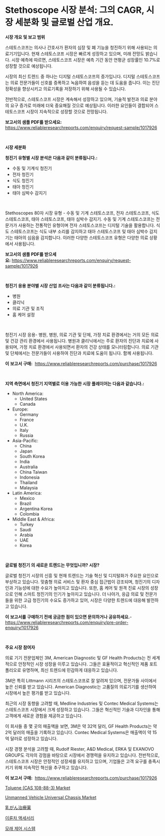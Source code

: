 <p><h1>Stethoscope 시장 분석: 그의 CAGR, 시장 세분화 및 글로벌 산업 개요.</h1></p><p><strong>시장 개요 및 보고 범위</strong></p>
<p><p>스테토스코프는 의사나 간호사가 환자의 심장 및 폐 기능을 청진하기 위해 사용되는 의료기기입니다. 현재 스테토스코프 시장은 빠르게 성장하고 있으며, 미래 전망도 밝습니다. 시장 예측에 따르면, 스테토스코프 시장은 예측 기간 동안 연평균 성장률인 10.7%로 성장할 것으로 예상됩니다. </p><p>시장의 최신 트렌드 중 하나는 디지털 스테토스코프의 증가입니다. 디지털 스테토스코프는 의료 전문가들이 신호를 증폭하고 녹음하여 음성을 듣는 데 도움을 줍니다. 이는 진단 정확성을 향상시키고 의료기록을 저장하기 위해 사용될 수 있습니다.</p><p>전반적으로, 스테토스코프 시장은 계속해서 성장하고 있으며, 기술적 발전과 의료 분야의 요구 증가로 미래에 더욱 중요해질 것으로 예상됩니다. 이러한 요인들이 결합되어 스테토스코프 시장이 지속적으로 성장할 것으로 전망됩니다.</p></p>
<p><strong>보고서의 샘플 PDF를 받으세요:</strong> <a href="https://www.reliableresearchreports.com/enquiry/request-sample/1017926">https://www.reliableresearchreports.com/enquiry/request-sample/1017926</a></p>
<p>&nbsp;</p>
<p><strong>시장 세분화</strong></p>
<p><strong>청진기 유형별 시장 분석은 다음과 같이 분류됩니다.:</strong></p>
<p><ul><li>수동 및 기계식 청진기</li><li>전자 청진기</li><li>식도 청진기</li><li>태아 청진기</li><li>태아 심박수 감지기</li></ul></p>
<p>&nbsp;</p>
<p><p>Stethoscopes 80자 시장 유형 - 수동 및 기계 스테토스코프, 전자 스테토스코프, 식도 스테토스코프, 태아 스테토스코프, 태아 심박수 감지기. 수동 및 기계 스테토스코프는 전문가가 사용하는 전통적인 유형이며 전자 스테토스코프는 디지털 기술을 활용합니다. 식도 스테토스코프는 식도 내부 소리를 감지하고 태아 스테토스코프 및 태아 심박수 감지기는 태아의 심음을 감지합니다. 이러한 다양한 스테토스코프 유형은 다양한 의료 상황에서 사용됩니다.</p></p>
<p><strong>보고서의 샘플 PDF를 받으세요:</strong>&nbsp;<a href="https://www.reliableresearchreports.com/enquiry/request-sample/1017926">https://www.reliableresearchreports.com/enquiry/request-sample/1017926</a></p>
<p>&nbsp;</p>
<p><strong> 청진기 응용 분야별 시장 산업 조사는 다음과 같이 분류됩니다.:</strong></p>
<p><ul><li>병원</li><li>클리닉</li><li>의료 기관 및 조직</li><li>홈 케어 설정</li></ul></p>
<p>&nbsp;</p>
<p><p>청진기 시장 응용- 병원, 병원, 의료 기관 및 단체, 가정 치료 환경에서는 거의 모든 의료 및 건강 관리 환경에서 사용됩니다. 병원과 클리닉에서는 주로 환자의 진단과 치료에 사용되며, 가정 치료 환경에서 사용되면서 환자의 건강 상태를 모니터링합니다. 의료 기관 및 단체에서는 전문가들이 사용하여 진단과 치료에 도움이 됩니다. 함께 사용됩니다.</p></p>
<p><strong>이 보고서 구매:</strong>&nbsp; <a href="https://www.reliableresearchreports.com/purchase/1017926">https://www.reliableresearchreports.com/purchase/1017926</a></p>
<p>&nbsp;</p>
<p><strong>지역 측면에서 청진기 지역별로 이용 가능한 시장 플레이어는 다음과 같습니다.:</strong></p>
<p><ul>
    <li>
        North America:
        <ul>
            <li>United States</li>
            <li>Canada</li>
        </ul>
    </li>
    <li>
        Europe:
        <ul>
            <li>Germany</li>
            <li>France</li>
            <li>U.K.</li>
            <li>Italy</li>
            <li>Russia</li>
        </ul>
    </li>
    <li>
        Asia-Pacific:
        <ul>
            <li>China</li>
            <li>Japan</li>
            <li>South Korea</li>
            <li>India</li>
            <li>Australia</li>
            <li>China Taiwan</li>
            <li>Indonesia</li>
            <li>Thailand</li>
            <li>Malaysia</li>
        </ul>
    </li>
    <li>
        Latin America:
        <ul>
            <li>Mexico</li>
            <li>Brazil</li>
            <li>Argentina Korea</li>
            <li>Colombia</li>
        </ul>
    </li>
    <li>
        Middle East & Africa:
        <ul>
            <li>Turkey</li>
            <li>Saudi</li>
            <li>Arabia</li>
            <li>UAE</li>
            <li>Korea</li>
        </ul>
    </li>
    </ul></p>
<p>&nbsp;</p>
<p><strong>글로벌 청진기 의 새로운 트렌드는 무엇입니까? 시장?</strong></p>
<p><p>글로벌 청진기 시장의 신흥 및 현재 트렌드는 기술 혁신 및 디지털화가 주요한 요인으로 부상하고 있습니다. 맞춤형 의료 서비스 및 환자 중심 접근법이 강조되며, 청진기의 디자인과 기능성에 대한 수요가 높아지고 있습니다. 또한, 홈 케어 및 원격 진료 시장의 성장으로 인해 스마트 청진기의 인기가 높아지고 있습니다. 더 나아가, 응급 의료 및 전문가들을 위한 고급 청진기의 수요도 증가하고 있어, 시장은 다양한 트렌드에 대응해 발전하고 있습니다.</p></p>
<p><strong>이 보고서를 구매하기 전에 궁금한 점이 있으면 문의하거나 공유하세요.</strong>- <a href="https://www.reliableresearchreports.com/enquiry/pre-order-enquiry/1017926">https://www.reliableresearchreports.com/enquiry/pre-order-enquiry/1017926</a></p>
<p>&nbsp;</p>
<p><strong>주요 시장 참여자</strong></p>
<p><p>의료 기기 전문업체인 3M, American Diagnostic 및 GF Health Products는 전 세계적으로 안정적인 시장 성장을 이루고 있습니다. 그들은 효율적이고 혁신적인 제품 포트폴리오로 유명하며, 최신 트렌드에 민감하게 대응하고 있습니다. </p><p>3M은 특히 Littmann 시리즈의 스테토스코프로 잘 알려져 있으며, 전문가들 사이에서 높은 신뢰를 받고 있습니다. American Diagnostic는 고품질의 의료기기를 생산하여 시장에서 높은 평가를 받고 있습니다. </p><p>최근의 시장 동향을 고려할 때, Medline Industries 및 Contec Medical Systems는 스테토스코프 시장에서 크게 성장하고 있습니다. 그들은 혁신적인 기술과 디자인을 통해 고객에게 새로운 경험을 제공하고 있습니다. </p><p>이 회사들 중 몇 곳의 매출액을 보면, 3M은 약 32억 달러, GF Health Products는 약 2억 달러의 매출을 기록하고 있습니다. Contec Medical Systems은 매출액이 약 15억 달러로 성장하고 있습니다. </p><p>시장 경쟁 분석을 고려할 때, Rudolf Riester, A&D Medical, ERKA 및 EXANOVO GROUP도 각자의 강점을 바탕으로 시장에서 경쟁력을 유지하고 있습니다. 전반적으로, 스테토스코프 시장은 안정적인 성장세를 유지하고 있으며, 기업들은 고객 요구를 충족시키기 위해 지속적인 혁신을 추구하고 있습니다.</p></p>
<p><strong>이 보고서 구매:</strong>&nbsp;&nbsp;<a href="https://www.reliableresearchreports.com/purchase/1017926">https://www.reliableresearchreports.com/purchase/1017926</a></p>
<p><p><a href="https://issuu.com/reportprime-2/docs/toluene-cas-108-88-3-market-size-2030.pptx">Toluene (CAS 108-88-3) Market</a></p><p><a href="https://github.com/derrinmiltonellis35gcl/Market-Research-Report-List-1/blob/main/unmanned-vehicle-universal-chassis-market.md">Unmanned Vehicle Universal Chassis Market</a></p><p><a href="https://github.com/efcvopdgkdx128/Market-Research-Report-List-1/blob/main/2607395189257.md">乳がん治療薬</a></p><p><a href="https://medium.com/@tobykub4685/%EB%91%90-%EB%B0%94%ED%80%B4-%EC%B0%A8%EB%9F%89-%EC%95%A1%EC%84%B8%EC%84%9C%EB%A6%AC-%EC%8B%9C%EC%9E%A5-%EA%B2%BD%EC%9F%81-%EB%B6%84%EC%84%9D-%EC%8B%9C%EC%9E%A5-%EB%8F%99%ED%96%A5-%EB%B0%8F-2031%EB%85%84%EA%B9%8C%EC%A7%80%EC%9D%98-%EC%98%88%EC%B8%A1-a0224f2280b2">이륜차 액세서리</a></p><p><a href="https://github.com/bunxhcci35271755/Market-Research-Report-List-1/blob/main/2941022189162.md">모래 제어 시스템</a></p></p>

